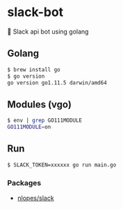 # slack-bot

🤖 Slack api bot using golang

## Golang

```bash
$ brew install go
$ go version
go version go1.11.5 darwin/amd64
```

## Modules (vgo)

```bash
$ env | grep GO111MODULE
GO111MODULE=on
```

## Run

```bash
$ SLACK_TOKEN=xxxxxx go run main.go
```

### Packages

* [nlopes/slack](https://github.com/nlopes/slack)

